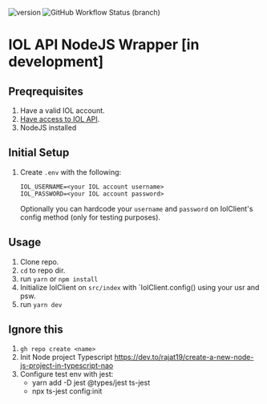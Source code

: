 ![version](https://img.shields.io/github/package-json/v/apolofx/iol-api-node-wrapper)
![GitHub Workflow Status (branch)](https://img.shields.io/github/workflow/status/apolofx/iol-api-node-wrapper/CI%20PROD/main)

# IOL API NodeJS Wrapper [in development]

## Preqrequisites

1. Have a valid IOL account.
2. [Have access to IOL API](https://www.invertironline.com/api/documentacion-api).
3. NodeJS installed

## Initial Setup

1. Create `.env` with the following:
   ```
   IOL_USERNAME=<your IOL account username>
   IOL_PASSWORD=<your IOL account password>
   ```
   Optionally you can hardcode your `username` and `password` on IolClient's config method (only for testing purposes).

## Usage

1. Clone repo.
2. `cd` to repo dir.
3. run `yarn` or `npm install`
4. Initialize IolClient on `src/index` with `IolClient.config() using your usr and psw.
5. run `yarn dev`

## Ignore this

1. `gh repo create <name>`
2. Init Node project Typescript https://dev.to/rajat19/create-a-new-node-js-project-in-typescript-nao
3. Configure test env with jest:
   - yarn add -D jest @types/jest ts-jest
   - npx ts-jest config:init

